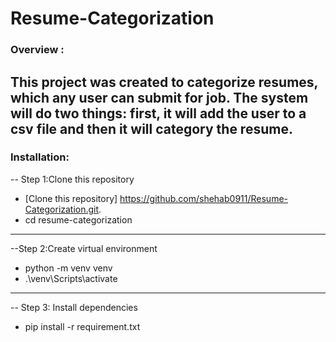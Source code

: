 # Resume-Categorization
### Overview :
This project was created to categorize resumes, which any user can submit for job. The system will do two things: 
first, it will add the user to a csv file and then it will category the resume.
---
### Installation:
-- Step 1:Clone this repository
- [Clone this repository] https://github.com/shehab0911/Resume-Categorization.git.
- cd resume-categorization
---
--Step 2:Create virtual environment
- python -m venv venv
- .\venv\Scripts\activate
---
-- Step 3: Install dependencies
- pip install -r requirement.txt


